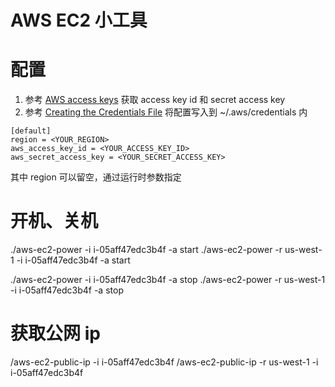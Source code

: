 # AWS EC2 小工具

# 配置
1. 参考 [AWS access keys](https://aws.github.io/aws-sdk-go-v2/docs/getting-started/#get-your-aws-access-keys) 获取 access key id 和 secret access key
2. 参考 [Creating the Credentials File](https://aws.github.io/aws-sdk-go-v2/docs/configuring-sdk/#creating-the-credentials-file) 将配置写入到 ~/.aws/credentials 内

```
[default]
region = <YOUR_REGION>
aws_access_key_id = <YOUR_ACCESS_KEY_ID>
aws_secret_access_key = <YOUR_SECRET_ACCESS_KEY>
```

其中 region 可以留空，通过运行时参数指定
# 开机、关机

./aws-ec2-power -i i-05aff47edc3b4f -a start
./aws-ec2-power -r us-west-1 -i i-05aff47edc3b4f -a start

./aws-ec2-power -i i-05aff47edc3b4f -a stop
./aws-ec2-power -r us-west-1 -i i-05aff47edc3b4f -a stop

# 获取公网 ip

/aws-ec2-public-ip -i i-05aff47edc3b4f
/aws-ec2-public-ip -r us-west-1 -i i-05aff47edc3b4f